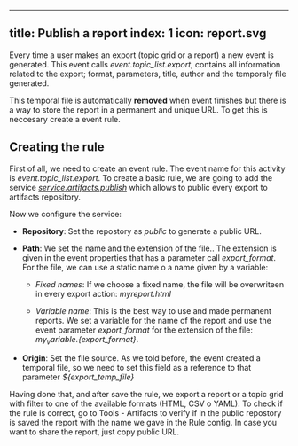 
---
title: Publish a report
index: 1
icon: report.svg
---

Every time a user makes an export (topic grid or a report) a new event is generated. This event calls *event.topic_list.export*, contains all information related to the export; format, parameters, title, author and the temporaly file generated.

This temporal file is automatically **removed** when event finishes but there is a way to store the report in a permanent and unique URL. To get this is neccesary create a event rule.


## Creating the rule

First of all, we need to create an event rule. The event name for this activity is *event.topic_list.export*. To create a basic rule, we are going to add the service *[service.artifacts.publish](rules/palette/services/publish_files_according_catalog)* which allows to public every export to artifacts repository.

Now we configure the service:

* **Repository**: Set the repostory as *public* to generate a public URL.

* **Path**: We set the name and the extension of the file.. The extension is given in the event properties that has a parameter call *export_format*. For the file, we can use a static name o a name given by a variable:

    * *Fixed names*: If we choose a fixed name, the file will be overwriteen in every export action: *myreport.html*

    * *Variable name*: This is the best way to use and made permanent reports. We set a variable for the name of the report and use the event parameter *export_format* for the extension of the file: *${my_variable}.${export_format}*.

* **Origin**: Set the file source. As we told before, the event created a temporal file, so we need to set this field as a reference to that parameter *${export_temp_file}*

Having done that, and after save the rule, we export a report or a topic grid with filter to one of the available formats (HTML, CSV o YAML). To check if the rule is correct, go to Tools - Artifacts to verify if in the public repostory is saved the report with the name we gave in the Rule config. In case you want to share the report, just copy public URL.

